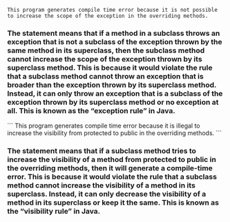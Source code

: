 ```
This program generates compile time error because it is not possible to increase the scope of the exception in the overriding methods.
```
<h3>The statement means that if a method in a subclass throws an exception that is not a subclass of the exception thrown by the same method in its superclass, then the subclass method cannot increase the scope of the exception thrown by its superclass method. This is because it would violate the rule that a subclass method cannot throw an exception that is broader than the exception thrown by its superclass method. Instead, it can only throw an exception that is a subclass of the exception thrown by its superclass method or no exception at all. This is known as the “exception rule” in Java.</h3>
```
This program generates compile time error because it is illegal to increase the visibility from protected to public in the overriding methods.
```
<h3>The statement means that if a subclass method tries to increase the visibility of a method from protected to public in the overriding methods, then it will generate a compile-time error. This is because it would violate the rule that a subclass method cannot increase the visibility of a method in its superclass. Instead, it can only decrease the visibility of a method in its superclass or keep it the same. This is known as the “visibility rule” in Java.</h3>
